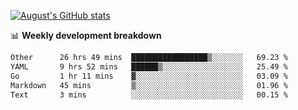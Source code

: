 
[![August's GitHub stats](https://github-readme-stats.vercel.app/api?username=zou-weidong&show_icons=true&theme=radical)](https://github.com/zou-weidong)


📊 **Weekly development breakdown**
<!--START_SECTION:waka-->

```txt
Other      26 hrs 49 mins  █████████████████▒░░░░░░░   69.23 %
YAML       9 hrs 52 mins   ██████▒░░░░░░░░░░░░░░░░░░   25.49 %
Go         1 hr 11 mins    ▓░░░░░░░░░░░░░░░░░░░░░░░░   03.09 %
Markdown   45 mins         ▒░░░░░░░░░░░░░░░░░░░░░░░░   01.96 %
Text       3 mins          ░░░░░░░░░░░░░░░░░░░░░░░░░   00.15 %
```

<!--END_SECTION:waka-->
